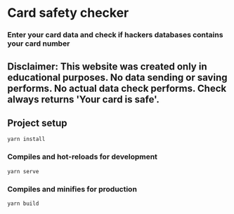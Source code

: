 # Card safety checker
### Enter your card data and check if hackers databases contains your card number

## Disclaimer: This website was created only in educational purposes. No data sending or saving performs. No actual data check performs. Check always returns 'Your card is safe'.

## Project setup
```
yarn install
```

### Compiles and hot-reloads for development
```
yarn serve
```

### Compiles and minifies for production
```
yarn build
```
